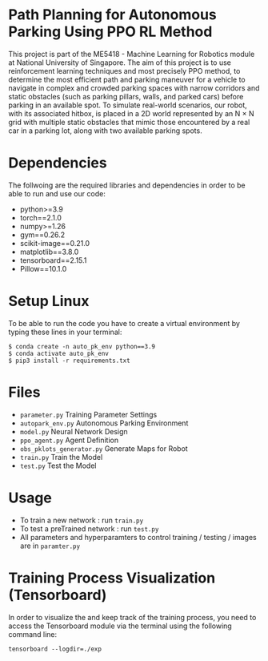 # Path Planning for Autonomous Parking Using PPO RL Method

This project is part of the ME5418 - Machine Learning for Robotics module at National University of Singapore. The aim of this project is to use reinforcement learning techniques and most precisely PPO method, to determine the most efficient path and parking maneuver for a vehicle to navigate in complex and crowded parking spaces with narrow corridors and static obstacles (such as parking pillars, walls, and parked cars) before parking in an available spot. To simulate real-world scenarios, our robot, with its associated hitbox, is placed in a 2D world represented by an N × N grid with multiple static obstacles that mimic those encountered by a real car in a parking lot, along with two available parking spots.

# Dependencies

The follwoing are the required libraries and dependencies in order to be able to run and use our code:

* python>=3.9
* torch==2.1.0
* numpy>=1.26
* gym==0.26.2
* scikit-image==0.21.0
* matplotlib==3.8.0
* tensorboard==2.15.1
* Pillow==10.1.0

# Setup Linux

To be able to run the code you have to create a virtual environment by typing these lines in your terminal:
```
$ conda create -n auto_pk_env python==3.9
$ conda activate auto_pk_env
$ pip3 install -r requirements.txt
```
# Files

* ```parameter.py``` Training Parameter Settings
* ```autopark_env.py``` Autonomous Parking Environment
* ```model.py``` Neural Network Design
* ```ppo_agent.py``` Agent Definition
* ```obs_pklots_generator.py``` Generate Maps for Robot
* ```train.py``` Train the Model
* ```test.py``` Test the Model

# Usage

* To train a new network : run ```train.py```
* To test a preTrained network : run ```test.py```
* All parameters and hyperparamters to control training / testing / images are in ```paramter.py```

# Training Process Visualization (Tensorboard)

In order to visualize the and keep track of the training process, you need to access the Tensorboard module via the terminal using the following command line:
```
tensorboard --logdir=./exp
```
